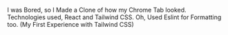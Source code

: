 I was Bored, so I Made a Clone of how my Chrome Tab looked.
Technologies used, React and Tailwind CSS.
Oh, Used Eslint for Formatting too.
(My First Experience with Tailwind CSS)